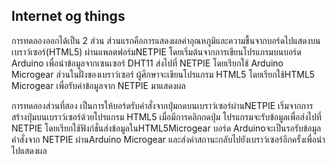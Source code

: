 ## Internet og things

  การทดลองออกได้เป็น 2 ส่วน ส่วนแรกคือการแสดงผลค่าอุณหภูมิและความชื้นจากบอร์ดไปแสดงบนเบราว์เซอร์(HTML5) ผ่านแพลตฟอร์มNETPIE โดยเริ่มต้นจากการเขียนโปรแกรมบนบอร์ด Arduino เพื่อนำข้อมูลจากเซนเซอร์ DHT11 ส่งไปที่ NETPIE โดยเรียกใช้ Arduino Microgear ส่วนในฝั่งของเบราว์เซอร์ ผู้ศึกษาจะเขียนโปรแกรม HTML5 โดยเรียกใช้HTML5 Microgear เพื่อรับค่าข้อมูลจาก NETPIE มาแสดงผล
  
  การทดลองส่วนที่สอง เป็นการให้บอร์ดรับคำสั่งจากปุ่มกดบนเบราว์เซอร์ผ่านNETPIE เริ่มจากการสร้างปุ่มบนเบราว์เซอร์ด้วยโปรแกรม HTML5 เมื่อมีการคลิกกดปุ่ม โปรแกรมจะรับข้อมูลเพื่อส่งไปที่ NETPIE โดยเรียกใช้ฟังก์ชั่นส่งข้อมูลในHTML5Microgear บอร์ด Arduinoจะเป็นรอรับข้อมูลคำสั่งจาก NETPIE ผ่านArduino Microgear และส่งค่าสถานะกลับไปยังเบราว์เซอร์อีกครั้งเพื่อนำไปแสดงผล
  
